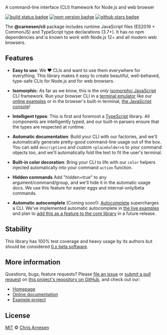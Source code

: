 A command-line interface (CLI) framework for Node.js and web browser

[![build status badge](https://github.com/carnesen/cli/workflows/test/badge.svg)](https://github.com/carnesen/cli/actions?query=workflow%3Atest+branch%3Amaster) [![npm version badge](https://badge.fury.io/js/%40carnesen%2Fcli.svg)](https://www.npmjs.com/package/@carnesen/cli) [![github stars badge](https://img.shields.io/github/stars/carnesen/cli)](https://github.com/carnesen/cli)

The **@carnesen/cli** package includes runtime JavaScript files (ES2019 +
CommonJS) and TypeScript type declarations (3.7+). It has _no_ npm dependencies
and is known to work with Node.js 12+ and all modern web browsers.

## Features

- **Easy to use**: We ❤️ CLIs and want to use them everywhere for everything. This library makes it easy to create beautiful, well-behaved, type-safe CLIs for Node.js and for web browsers.

- **Isomorphic**: As far as we know, this is the _only_ [isomorphic JavaScript](https://en.wikipedia.org/wiki/Universal_JavaScript) CLI framework. Run your browser CLI in a [terminal emulator](https://xtermjs.org/) like our [online examples](https://cli.carnesen.com/) or in the browser's built-in terminal, [the JavaScript console](https://developers.google.com/web/tools/chrome-devtools/console)!

- **Intelligent types**: This is first and foremost a [TypeScript](https://en.wikipedia.org/wiki/TypeScript) library. All components are intelligently typed, and our built-in parsers ensure that the types are respected at runtime.

- **Automatic documentation**: Build your CLI with our factories, and we'll automatically generate pretty-good command-line usage out of the box. You can add `description`s and custom `<placeholder>`s to your command objects too, and we'll automatically fold the text to fit the user's terminal.

- **Built-in color decoration**: Bring your CLI to life with our `color` helpers injected automatically into your command `action` function.

- **Hidden commands** Add "hidden=true" to any argument/command/group, and we'll hide it in the automatic usage docs. We use this feature for easter eggs and internal-only/beta commands.

- **Automatic autocomplete** (Coming soon!): [Autocomplete](https://en.wikipedia.org/wiki/Autocomplete) supercharges a CLI. We've implemented automatic autocomplete in [the live examples](https://cli.carnesen.com) and plan to [add this as a feature to the core library](https://github.com/carnesen/cli/issues/32) in a future release.

## Stability

This library has 100% test coverage and heavy usage by its authors but should be considered [0.x beta software](https://semver.org/spec/v1.0.0.html#spec-item-6).

## More information

Questions, bugs, feature requests? Please [file an issue](https://github.com/carnesen/cli/issues/new) or [submit a pull request](https://github.com/carnesen/cli/compare) on [this project's repository on GitHub](https://github.com/carnesen/cli#readme), and check out our:
- [Homepage](https://cli.carnesen.com)
- [Online documentation](https://cli.carnesen.com/docs)
- [Example project](https://github.com/carnesen/cli/tree/master/examples)

## License

[MIT](https://en.wikipedia.org/wiki/MIT_License) © [Chris Arnesen](https://www.carnesen.com)
